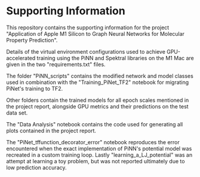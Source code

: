 # Supporting Information
This repository contains the supporting information for the project "Application of Apple M1 Silicon to Graph Neural Networks for Molecular Property Prediction".

Details of the virtual environment configurations used to achieve GPU-accelerated training using the PiNN and Spektral libraries on the M1 Mac are given in the two "requirements.txt" files.

The folder "PiNN_scripts" contains the modified network and model classes used in combination with the "Training_PiNet_TF2" notebook for migrating PiNet's training to TF2. 

Other folders contain the trained models for all epoch scales mentioned in the project report, alongside GPU metrics and their predictions on the test data set.

The "Data Analysis" notebook contains the code used for generating all plots contained in the project report.

The "PiNet_tffunction_decorator_error" notebook reproduces the error encountered when the exact implementation of PiNN's potential model was recreated in a custom training loop. Lastly "learning_a_LJ_potential" was an attempt at learning a toy problem, but was not reported ultimately due to low prediction accuracy.
